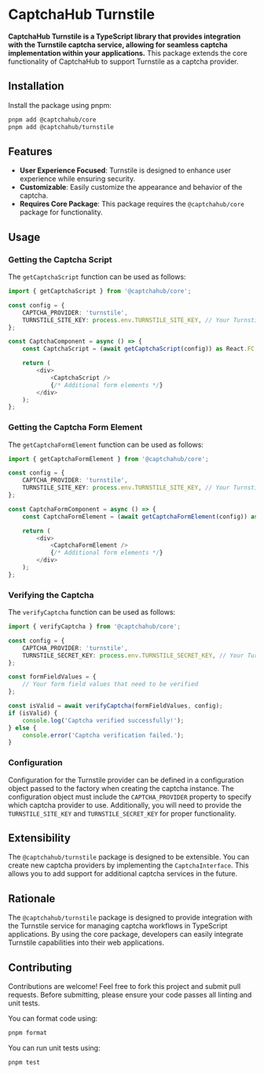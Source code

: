 # CaptchaHub Turnstile

**CaptchaHub Turnstile is a TypeScript library that provides integration with the Turnstile captcha service, allowing for seamless captcha implementation within your applications.** This package extends the core functionality of CaptchaHub to support Turnstile as a captcha provider.

## Installation

Install the package using pnpm:

```bash
pnpm add @captchahub/core
pnpm add @captchahub/turnstile
```

## Features

- **User Experience Focused**: Turnstile is designed to enhance user experience while ensuring security.
- **Customizable**: Easily customize the appearance and behavior of the captcha.
- **Requires Core Package**: This package requires the `@captchahub/core` package for functionality.

## Usage

### Getting the Captcha Script

The `getCaptchaScript` function can be used as follows:

```typescript
import { getCaptchaScript } from '@captchahub/core';

const config = {
    CAPTCHA_PROVIDER: 'turnstile',
    TURNSTILE_SITE_KEY: process.env.TURNSTILE_SITE_KEY, // Your Turnstile site key
};

const CaptchaComponent = async () => {
    const CaptchaScript = (await getCaptchaScript(config)) as React.FC;

    return (
        <div>
            <CaptchaScript />
            {/* Additional form elements */}
        </div>
    );
};
```

### Getting the Captcha Form Element

The `getCaptchaFormElement` function can be used as follows:

```typescript
import { getCaptchaFormElement } from '@captchahub/core';

const config = {
    CAPTCHA_PROVIDER: 'turnstile',
    TURNSTILE_SITE_KEY: process.env.TURNSTILE_SITE_KEY, // Your Turnstile site key
};

const CaptchaFormComponent = async () => {
    const CaptchaFormElement = (await getCaptchaFormElement(config)) as React.FC;

    return (
        <div>
            <CaptchaFormElement />
            {/* Additional form elements */}
        </div>
    );
};
```

### Verifying the Captcha

The `verifyCaptcha` function can be used as follows:

```typescript
import { verifyCaptcha } from '@captchahub/core';

const config = {
    CAPTCHA_PROVIDER: 'turnstile',
    TURNSTILE_SECRET_KEY: process.env.TURNSTILE_SECRET_KEY, // Your Turnstile secret key
};

const formFieldValues = {
    // Your form field values that need to be verified
};

const isValid = await verifyCaptcha(formFieldValues, config);
if (isValid) {
    console.log('Captcha verified successfully!');
} else {
    console.error('Captcha verification failed.');
}
```

### Configuration

Configuration for the Turnstile provider can be defined in a configuration object passed to the factory when creating the captcha instance. The configuration object must include the `CAPTCHA_PROVIDER` property to specify which captcha provider to use. Additionally, you will need to provide the `TURNSTILE_SITE_KEY` and `TURNSTILE_SECRET_KEY` for proper functionality.

## Extensibility

The `@captchahub/turnstile` package is designed to be extensible. You can create new captcha providers by implementing the `CaptchaInterface`. This allows you to add support for additional captcha services in the future.

## Rationale

The `@captchahub/turnstile` package is designed to provide integration with the Turnstile service for managing captcha workflows in TypeScript applications. By using the core package, developers can easily integrate Turnstile capabilities into their web applications.

## Contributing

Contributions are welcome! Feel free to fork this project and submit pull requests. Before submitting, please ensure your code passes all linting and unit tests.

You can format code using:

```bash
pnpm format
```

You can run unit tests using:

```bash
pnpm test
